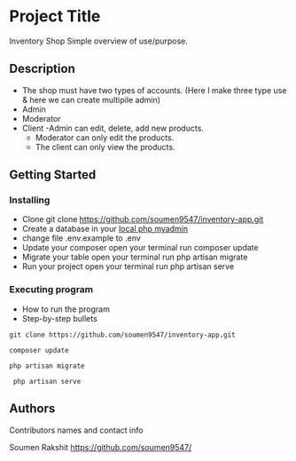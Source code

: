 



# Project Title
  Inventory Shop
Simple overview of use/purpose.

## Description
- The shop must have two types of accounts. (Here I make three type use & here we can create multipile admin)
- Admin
- Moderator
- Client
  -Admin can edit, delete, add new products.
  - Moderator can only edit the products.
  - The client can only view the products.

## Getting Started

### Installing

  * Clone 
      git clone https://github.com/soumen9547/inventory-app.git
  * Create a database in your  [local php myadmin](http://localhost/phpmyadmin/)
  * change file .env.example to .env
  * Update your composer  open your terminal run
     composer update
  * Migrate your table open your terminal run
     php artisan migrate
  * Run your project  open your terminal run
    php artisan serve
  

### Executing program

* How to run the program
* Step-by-step bullets
```
git clone https://github.com/soumen9547/inventory-app.git
```
```
composer update
```
```
php artisan migrate
```
```
 php artisan serve
```
## Authors

Contributors names and contact info

Soumen Rakshit
https://github.com/soumen9547/


